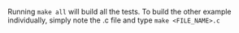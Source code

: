 Running `make all` will build all the tests. To build the other example individually, simply note the .c file and type `make <FILE_NAME>.c`
